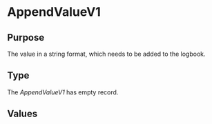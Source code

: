 # AppendValueV1

## Purpose

<!-- --8<-- [start:purpose] -->
The value in a string format, which needs to be added to the logbook.
<!-- --8<-- [end:purpose] -->

## Type

<!-- --8<-- [start:type] -->
<div class="type" markdown>

The *AppendValueV1* has empty record.

</div>
<!-- --8<-- [end:type] -->

## Values

